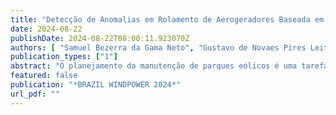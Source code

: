 ```yaml
---
title: "Detecção de Anomalias em Rolamento de Aerogeradores Baseada em Modelos Não Supervisionados"
date: 2024-08-22
publishDate: 2024-08-22T08:00:11.923070Z
authors: [ "Samuel Bezerra da Gama Neto", "Gustavo de Novaes Pires Leite", admin, "Frederico Duarte de Menezes", "Alexandre Carlos Araujo da Costa", "Olga de Castro Vilela", "Leonardo José de Petribú Brennand", "Rodrigo Henrique de Lima Farias", "Giovanni Moura de Holanda", "Edgar Lessa Venancio", "Isabela Niedo Marchiori", "Jefferson Silva Barbosa"]
publication_types: ["1"]
abstract: "O planejamento da manutenção de parques eólicos é uma tarefa complexa, uma vez que os aerogeradores estão expostos a condições  ambientais adversas que podem acelerar o desgaste dos componentes e que dificultam a identificação prévia de falhas. Além disso, a falta de um plano de manutenção adequado pode comprometer a confiabilidade dos aerogeradores, reduzindo a eficiência e diminuindo a margem de lucro dos parques eólicos. Neste contexto, uma estrutura para detecção de anomalias de rolamentos foi aplicada aos dados de vibração de três parques eólicos localizados no Nordeste do Brasil. Foram utilizados dois procedimentos para a rotulação dos dados e extração de atributos em diferentes domínios para o treinamento de doze modelos não supervisionados. Para detecção final da anomalia, uma estratégia de comitês de modelos baseada na votação majoritária foi adotada. A validação da metodologia foi realizada para o caso de ocorrência de falha no rolamento do eixo de alta velocidade do gearbox de quatro aerogeradores. Os resultados demonstraram que o método proposto conseguiu identificar corretamente anomalias em dois dos aerogeradores analisados. Os dados foram obtidos no âmbito de um projeto de P&D Aneel, chamado de CPFL.APE, e que está sendo desenvolvido por um consórcio entre UFPE, IFPE, FITEC e CPFL."
featured: false
publication: "*BRAZIL WINDPOWER 2024*"
url_pdf: ""
---
```


